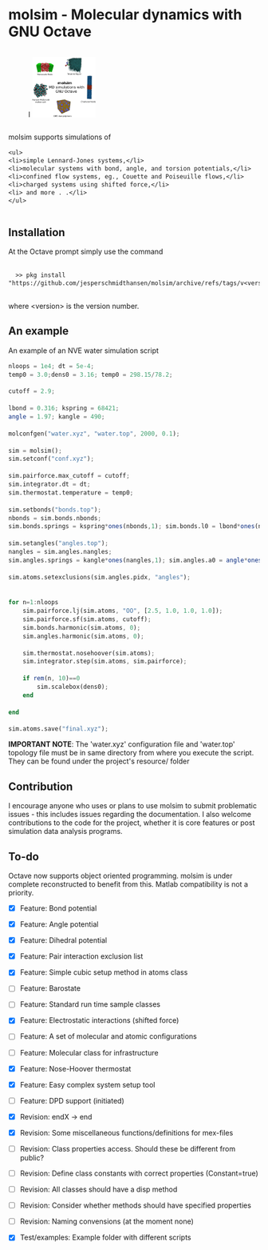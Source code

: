  <html>
<body>
<h1> molsim - Molecular dynamics with GNU Octave </h1>
<p>
 <div class="row">
  <div class="column">
    <figure>
  I     <img src="resources/logo_0.png" alt="Trulli" style="width:30%">
    </figure> 
    </div>
  <div class="column">
    <p>
    molsim supports simulations of
    </p>

    <ul>
    <li>simple Lennard-Jones systems,</li>
    <li>molecular systems with bond, angle, and torsion potentials,</li>
    <li>confined flow systems, eg., Couette and Poiseuille flows,</li>
    <li>charged systems using shifted force,</li>
    <li> and more . .</li>
    </ul>
  </div>
</div> 
</p>

<h2>Installation </h2>
<p>At the Octave prompt simply use the command </p>
<pre>
 <code>
  >> pkg install "https://github.com/jesperschmidthansen/molsim/archive/refs/tags/v&lt;version&gt;.tar.gz"
 </code> 
</pre>
<p>where &lt;version&gt; is the version number. 

<h2>An example</h2>
An example of an NVE water simulation script

```octave
nloops = 1e4; dt = 5e-4;
temp0 = 3.0;dens0 = 3.16; temp0 = 298.15/78.2; 

cutoff = 2.9;

lbond = 0.316; kspring = 68421; 
angle = 1.97; kangle = 490;

molconfgen("water.xyz", "water.top", 2000, 0.1);

sim = molsim();
sim.setconf("conf.xyz");

sim.pairforce.max_cutoff = cutoff;
sim.integrator.dt = dt;
sim.thermostat.temperature = temp0;

sim.setbonds("bonds.top");
nbonds = sim.bonds.nbonds;
sim.bonds.springs = kspring*ones(nbonds,1); sim.bonds.l0 = lbond*ones(nbonds,1); 

sim.setangles("angles.top");
nangles = sim.angles.nangles;	
sim.angles.springs = kangle*ones(nangles,1); sim.angles.a0 = angle*ones(nangles, 1);

sim.atoms.setexclusions(sim.angles.pidx, "angles");


for n=1:nloops
	sim.pairforce.lj(sim.atoms, "OO", [2.5, 1.0, 1.0, 1.0]);   
	sim.pairforce.sf(sim.atoms, cutoff);
	sim.bonds.harmonic(sim.atoms, 0);
	sim.angles.harmonic(sim.atoms, 0);

	sim.thermostat.nosehoover(sim.atoms);
	sim.integrator.step(sim.atoms, sim.pairforce);
	
	if rem(n, 10)==0
		sim.scalebox(dens0);
	end

end

sim.atoms.save("final.xyz");

```
<p> <b>IMPORTANT NOTE</b>: The 'water.xyz' configuration file and 'water.top' topology file must be in
same directory from where you execute the script. They can be found under the project's resource/ folder </p>

<h2>Contribution</h2>
<p>
I encourage anyone who uses or plans to use molsim to submit problematic issues - this includes issues regarding the documentation. I also welcome contributions to the code for the project, whether it is core features or post simulation data analysis programs. 
</p>


<h2>To-do</h2>
Octave now supports object oriented programming. molsim is under complete reconstructed to benefit
from this. Matlab compatibility is not a priority.

- [X] Feature: Bond potential
- [X] Feature: Angle potential
- [X] Feature: Dihedral potential
- [X] Feature: Pair interaction exclusion list 
- [X] Feature: Simple cubic setup method in atoms class
- [ ] Feature: Barostate
- [ ] Feature: Standard run time sample classes
- [X] Feature: Electrostatic interactions (shifted force)
- [ ] Feature: A set of molecular and atomic configurations 
- [ ] Feature: Molecular class for infrastructure
- [X] Feature: Nose-Hoover thermostat
- [X] Feature: Easy complex system setup tool
- [ ] Feature: DPD support (initiated)
- [X] Revision: endX -> end
- [X] Revision: Some miscellaneous functions/definitions for mex-files 
- [ ] Revision: Class properties access. Should these be different from public?
- [ ] Revision: Define class constants with correct properties (Constant=true)
- [ ] Revision: All classes should have a disp method
- [ ] Revision: Consider whether methods should have specified properties
- [ ] Revision: Naming convensions (at the moment none)  
- [X] Test/examples: Example folder with different scripts





</body>
</html>

